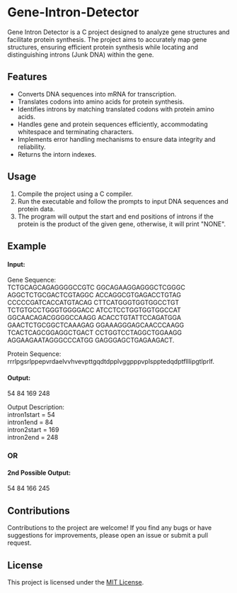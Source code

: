 # Gene-Intron-Detector
Gene Intron Detector is a C project designed to analyze gene structures and facilitate protein synthesis. The project aims to accurately map gene structures, ensuring efficient protein synthesis while locating and distinguishing introns (Junk DNA) within the gene.
## Features
- Converts DNA sequences into mRNA for transcription.
- Translates codons into amino acids for protein synthesis.
- Identifies introns by matching translated codons with protein amino acids.
- Handles gene and protein sequences efficiently, accommodating whitespace and terminating characters.
- Implements error handling mechanisms to ensure data integrity and reliability.
- Returns the intorn indexes.
  
## Usage
1. Compile the project using a C compiler.
2. Run the executable and follow the prompts to input DNA sequences and protein data.
3. The program will output the start and end positions of introns if the protein is the product of the given gene, otherwise, it will print "NONE".

## Example
#### Input:<br>
Gene Sequence:<br>
TCTGCAGCAGAGGGGCCGTC
GGCAGAAGGAGGGCTCGGGC
AGGCTCTGCGACTCGTAGGC
ACCAGGCGTGAGACCTGTAG
CCCCCGATCACCATGTACAG
CTTCATGGGTGGTGGCCTGT
TCTGTGCCTGGGTGGGGACC
ATCCTCCTGGTGGTGGCCAT
GGCAACAGACGGGGCCAAGG
ACACCTGTATTCCAGATGGA
GAACTCTGCGGCTCAAAGAG
GGAAAGGGAGCAACCCAAGG
TCACTCAGCGGAGGCTGACT
CCTGGTCCTAGGCTGGAAGG
AGGAAGAATAGGGCCCATGG
GAGGGAGCTGAGAAGACT.

Protein Sequence:<br>
rrrlpgsrlppepvrdaelvvhvevpttgqdtdpplvggpppvplspptedqdptflllipgtlprlf.

#### Output:<br>
54 84 169 248

Output Description:<br>
intron1start = 54<br>
intron1end = 84<br>
intron2start = 169<br>
intron2end = 248<br>
### OR <br>
#### 2nd Possible Output:<br>
54 84 166 245

## Contributions
Contributions to the project are welcome! If you find any bugs or have suggestions for improvements, please open an issue or submit a pull request.

## License
This project is licensed under the [MIT License](LICENSE).
